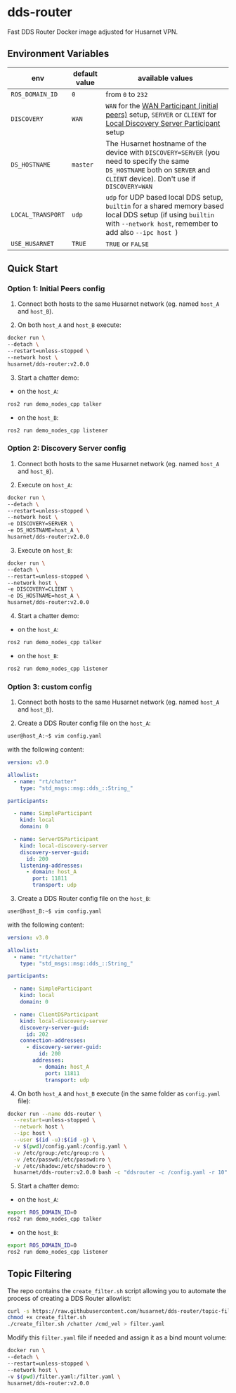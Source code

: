 # dds-router

Fast DDS Router Docker image adjusted for Husarnet VPN.

## Environment Variables

| env | default value | available values |
| - | - | - |
| `ROS_DOMAIN_ID` | `0` | from `0` to `232` |
| `DISCOVERY` | `WAN` | `WAN` for the [WAN Participant (initial peers)](https://eprosima-dds-router.readthedocs.io/en/latest/rst/user_manual/participants/wan.html#user-manual-participants-wan) setup, `SERVER` or `CLIENT` for [Local Discovery Server Participant](https://eprosima-dds-router.readthedocs.io/en/latest/rst/user_manual/participants/local_discovery_server.html#user-manual-participants-local-discovery-server) setup |
| `DS_HOSTNAME` | `master` | The Husarnet hostname of the device with `DISCOVERY=SERVER` (you need to specify the same `DS_HOSTNAME` both on `SERVER` and `CLIENT` device). Don't use if `DISCOVERY=WAN` |
| `LOCAL_TRANSPORT` | `udp` | `udp` for UDP based local DDS setup, `builtin` for a shared memory based local DDS setup (if using `builtin` with `--network host`, remember to add also `--ipc host `) |
| `USE_HUSARNET` | `TRUE` | `TRUE` or `FALSE` |



## Quick Start

### Option 1: Initial Peers config

1. Connect both hosts to the same Husarnet network (eg. named `host_A` and `host_B`).

2. On both `host_A` and `host_B` execute:

```bash
docker run \
--detach \
--restart=unless-stopped \
--network host \
husarnet/dds-router:v2.0.0
```

3. Start a chatter demo:

- on the `host_A`:

```bash
ros2 run demo_nodes_cpp talker
```

- on the `host_B`:

```bash
ros2 run demo_nodes_cpp listener
```

### Option 2: Discovery Server config

1. Connect both hosts to the same Husarnet network (eg. named `host_A` and `host_B`).

2. Execute on `host_A`:

```bash
docker run \
--detach \
--restart=unless-stopped \
--network host \
-e DISCOVERY=SERVER \
-e DS_HOSTNAME=host_A \
husarnet/dds-router:v2.0.0
```

3. Execute on `host_B`:

```bash
docker run \
--detach \
--restart=unless-stopped \
--network host \
-e DISCOVERY=CLIENT \
-e DS_HOSTNAME=host_A \
husarnet/dds-router:v2.0.0
```

4. Start a chatter demo:

- on the `host_A`:

```bash
ros2 run demo_nodes_cpp talker
```

- on the `host_B`:

```bash
ros2 run demo_nodes_cpp listener
```

### Option 3: custom config

1. Connect both hosts to the same Husarnet network (eg. named `host_A` and `host_B`).

2. Create a DDS Router config file on the `host_A`:

```bash
user@host_A:~$ vim config.yaml
```

with the following content:


```yaml
version: v3.0

allowlist:
  - name: "rt/chatter"
    type: "std_msgs::msg::dds_::String_"

participants:

  - name: SimpleParticipant
    kind: local
    domain: 0

  - name: ServerDSParticipant
    kind: local-discovery-server
    discovery-server-guid:
      id: 200
    listening-addresses:
      - domain: host_A
        port: 11811
        transport: udp
```

3. Create a DDS Router config file on the `host_B`:

```bash
user@host_B:~$ vim config.yaml
```

with the following content:


```yaml
version: v3.0

allowlist:
  - name: "rt/chatter"
    type: "std_msgs::msg::dds_::String_"

participants:

  - name: SimpleParticipant
    kind: local
    domain: 0

  - name: ClientDSParticipant
    kind: local-discovery-server
    discovery-server-guid:
      id: 202
    connection-addresses:
      - discovery-server-guid:
          id: 200
        addresses:
          - domain: host_A 
            port: 11811
            transport: udp
```

4. On both `host_A` and `host_B` execute (in the same folder as `config.yaml` file):

```bash
docker run --name dds-router \
  --restart=unless-stopped \
  --network host \
  --ipc host \
  --user $(id -u):$(id -g) \
  -v $(pwd)/config.yaml:/config.yaml \
  -v /etc/group:/etc/group:ro \
  -v /etc/passwd:/etc/passwd:ro \
  -v /etc/shadow:/etc/shadow:ro \
  husarnet/dds-router:v2.0.0 bash -c "ddsrouter -c /config.yaml -r 10"
```

5. Start a chatter demo:

- on the `host_A`:

```bash
export ROS_DOMAIN_ID=0
ros2 run demo_nodes_cpp talker
```

- on the `host_B`:

```bash
export ROS_DOMAIN_ID=0
ros2 run demo_nodes_cpp listener
```

## Topic Filtering

The repo contains the `create_filter.sh` script allowing you to automate the process of creating a DDS Router allowlist:

```bash
curl -s https://raw.githubusercontent.com/husarnet/dds-router/topic-filtering/create_filter.sh > create_filter.sh
chmod +x create_filter.sh
./create_filter.sh /chatter /cmd_vel > filter.yaml
```

Modify this `filter.yaml` file if needed and assign it as a bind mount volume:

```bash
docker run \
--detach \
--restart=unless-stopped \
--network host \
-v $(pwd)/filter.yaml:/filter.yaml \
husarnet/dds-router:v2.0.0
```


<!-- ## devel cheatsheet

```bash
docker run --rm -it \
  --network host \
  --ipc host \
  -v $(pwd)/config.client.template.yaml:/config.client.template.yaml \
  -v $(pwd)/config.server.template.yaml:/config.server.template.yaml \
  -v $(pwd)/config.simple.template.yaml:/config.simple.template.yaml \
  -v $(pwd)/known_hosts_daemon.sh:/known_hosts_daemon.sh \
  -v $(pwd)/entrypoint.sh:/entrypoint.sh \
  -e DS_HOSTNAME=rosbot2r \
  husarnet/dds-router:v2.0.0 bash
``` -->

